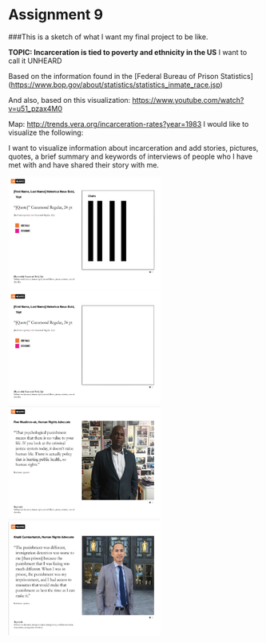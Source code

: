 # Assignment 9

###This is a sketch of what I want my final project to be like. 

**TOPIC: Incarceration is tied to poverty and ethnicity in the US** I want to call it UNHEARD

Based on the information found in the [Federal Bureau of Prison Statistics] (https://www.bop.gov/about/statistics/statistics_inmate_race.jsp)

And also, based on this visualization: https://www.youtube.com/watch?v=u51_pzax4M0

Map: http://trends.vera.org/incarceration-rates?year=1983
I would like to visualize the following:

I want to visualize information about incarceration and add stories, pictures, quotes, a brief summary and keywords of interviews of people who I have met with and have shared their story with me. 

<img src="4.png" alt="Chart" style="width:304px;height:228px;">
<img src="1.png" alt="Chart" style="width:304px;height:228px;">
<img src="2.png" alt="Chart" style="width:304px;height:228px;">
<img src="3.png" alt="Chart" style="width:304px;height:228px;">
